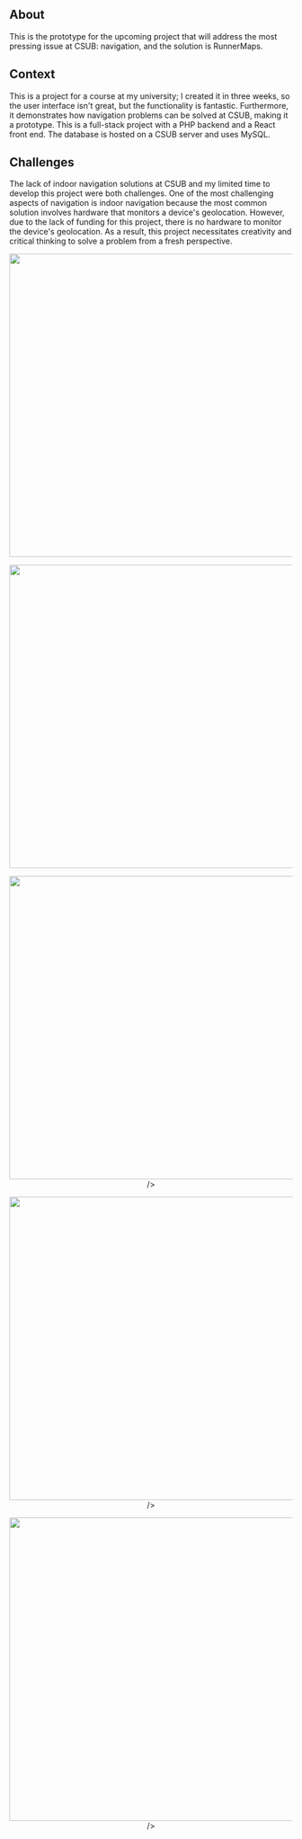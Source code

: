## About

This is the prototype for the upcoming project that will address the most pressing issue at CSUB: navigation, and the solution is RunnerMaps.

## Context

This is a project for a course at my university; I created it in three weeks, so the user interface isn't great, but the functionality is fantastic. Furthermore, it demonstrates how navigation problems can be solved at CSUB, making it a prototype.
This is a full-stack project with a PHP backend and a React front end. The database is hosted on a CSUB server and uses MySQL.

## Challenges

The lack of indoor navigation solutions at CSUB and my limited time to develop this project were both challenges.
One of the most challenging aspects of navigation is indoor navigation because the most common solution involves hardware that monitors a device's geolocation.
However, due to the lack of funding for this project, there is no hardware to monitor the device's geolocation.
As a result, this project necessitates creativity and critical thinking to solve a problem from a fresh perspective.

<p align="center" width="100%">
<img
      src="https://jtagaca.live/images/RunnerMaps1.png"
      height=540px
      width=1080px
   />
      </p>

<p align="center" width="100%">
   <img
      src="https://jtagaca.live/images/RunnerMaps2.png"
      height=540px
      width=1080px
   />
       </p>

   <p align="center" width="100%">
   <img
      src="https://jtagaca.live/images/RunnerMaps3.gif"
      height=540px
       
   />
      </p>
<p align="center" width="100%">
<img
      src="/public/RunnerMaps4-2.gif"
      height=540px
   
   />
      </p>
<p align="center" width="100%">
<img
      src="public/RunnerMaps5.gif"
      height=540px

   />
    </p>
